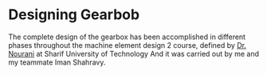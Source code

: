 # Designing Gearbob
The complete design of the gearbox has been accomplished in different phases throughout the machine element design 2 course, defined by [Dr. Nourani](https://sharif.ir/~nourani/) at Sharif University of Technology And it was carried out by me and my teammate Iman Shahravy.
